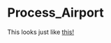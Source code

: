 # Process_Airport
<!DOCTYPE html>
<html>
  <head>
<link href="https://afeld.github.io/emoji-css/emoji.css" rel="stylesheet">
  </head>
  <body>
    <p>
This looks just like <a href="https://sanholee.github.io/Process_Airport/static_ver_html/0_index.html">this!</a>
    </p>
  </body>
</html>

